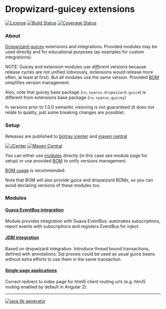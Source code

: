 # Dropwizard-guicey extensions
[![License](http://img.shields.io/badge/license-MIT-blue.svg?style=flat)](http://www.opensource.org/licenses/MIT)
[![Build Status](http://img.shields.io/travis/xvik/dropwizard-guicey-ext.svg?style=flat)](https://travis-ci.org/xvik/dropwizard-guicey-ext)
[![Coverage Status](https://img.shields.io/coveralls/xvik/dropwizard-guicey-ext.svg?style=flat)](https://coveralls.io/r/xvik/dropwizard-guicey-ext?branch=master)

### About

[Dropwizard-guicey](https://github.com/xvik/dropwizard-guicey) extensions and integrations. 
Provided modules may be used directly and for educational purposes (as examples for custom integrations).

NOTE: Guicey and extension modules use *different* versions because release cycles are not unified (obviously, extensions would release more often, at least at first).
But all modules use the same version. Provided [BOM](guicey-bom) simplifies version management.

Also, note that guicey base package (`ru.vyarus.dropwizard.guice`) is different from extensions base package (`ru.vyarus.guicey`)

In versions prior to 1.0.0 semantic visioning is not guaranteed (it does not relate to quality, just some breaking changes are possible).

### Setup
 
Releases are published to [bintray jcenter](https://bintray.com/vyarus/xvik/dropwizard-guicey-ext/) and 
[maven central](https://maven-badges.herokuapp.com/maven-central/ru.vyarus.guicey/guicey-bom) 

[![JCenter](https://img.shields.io/bintray/v/vyarus/xvik/dropwizard-guicey-ext.svg?label=jcenter)](https://bintray.com/vyarus/xvik/dropwizard-guicey-ext/_latestVersion)
[![Maven Central](https://img.shields.io/maven-central/v/ru.vyarus.guicey/guicey-bom.svg?style=flat)](https://maven-badges.herokuapp.com/maven-central/ru.vyarus.guicey/guicey-bom)

You can either use [modules](#modules) directly (in this case see module page for setup) or use provided [BOM](guicey-bom)
to unify versions management.

[BOM usage](guicey-bom#setup) is recommended.

Note that BOM will also provide guice and dropwizard BOMs, so you can avoid declaring versions of these modules too. 

<!--
##### Snapshots

You can use snapshot versions through [JitPack](https://jitpack.io):

* Go to [JitPack project page](https://jitpack.io/#xvik/dropwizard-guicey-ext)
* Select `Commits` section and click `Get it` on commit you want to use (top one - the most recent)
* Follow displayed instruction: add repository and change dependency (NOTE: due to JitPack convention artifact group will be different)
-->

### Modules

#### [Guava EventBus integration](guicey-eventbus) 

Module provides integration with Guava EventBus: automates subscriptions, report events with subscriptions and registers EventBus for inject.

#### [JDBI integration](guicey-jdbi) 

Based on dropwizard integration. Introduce thread bound transactions, defined with annotations. 
Sql proxies could be used as usual guice beans without extra efforts to use them in the same transaction. 

#### [Single page applications](guicey-spa)

Correct redirect to index page for html5 client routing urls (e.g. html5 routing enabled by default in Angular 2). 

---
[![java lib generator](http://img.shields.io/badge/Powered%20by-%20Java%20lib%20generator-green.svg?style=flat-square)](https://github.com/xvik/generator-lib-java)
